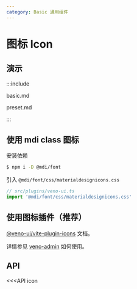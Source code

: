 ```yaml
---
category: Basic 通用组件
---
```


# 图标 Icon

## 演示

:::include

basic.md

preset.md

:::

## 使用 mdi class 图标

安装依赖

```sh
$ npm i -D @mdi/font
```

引入 `@mdi/font/css/materialdesignicons.css`

```ts
// src/plugins/veno-ui.ts
import '@mdi/font/css/materialdesignicons.css'
```

## 使用图标插件（推荐）

[@veno-ui/vite-plugin-icons](https://github.com/qq15725/veno-ui/blob/master/packages/vite-plugin-icons) 文档。

详情参见 [veno-admin](https://github.com/qq15725/veno-admin) 如何使用。

## API

<<<API icon